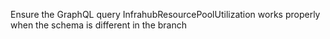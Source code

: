 Ensure the GraphQL query InfrahubResourcePoolUtilization works properly when the schema is different in the branch
